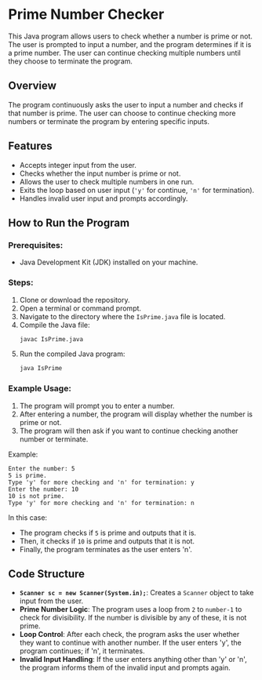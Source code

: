# Prime Number Checker

This Java program allows users to check whether a number is prime or not. The user is prompted to input a number, and the program determines if it is a prime number. The user can continue checking multiple numbers until they choose to terminate the program.

## Overview

The program continuously asks the user to input a number and checks if that number is prime. The user can choose to continue checking more numbers or terminate the program by entering specific inputs.

## Features

- Accepts integer input from the user.
- Checks whether the input number is prime or not.
- Allows the user to check multiple numbers in one run.
- Exits the loop based on user input (`'y'` for continue, `'n'` for termination).
- Handles invalid user input and prompts accordingly.

## How to Run the Program

### Prerequisites:

- Java Development Kit (JDK) installed on your machine.

### Steps:

1. Clone or download the repository.
2. Open a terminal or command prompt.
3. Navigate to the directory where the `IsPrime.java` file is located.
4. Compile the Java file:
   ```bash
   javac IsPrime.java
   ```
5. Run the compiled Java program:
   ```bash
   java IsPrime
   ```

### Example Usage:

1. The program will prompt you to enter a number.
2. After entering a number, the program will display whether the number is prime or not.
3. The program will then ask if you want to continue checking another number or terminate.

Example:

```
Enter the number: 5
5 is prime.
Type 'y' for more checking and 'n' for termination: y
Enter the number: 10
10 is not prime.
Type 'y' for more checking and 'n' for termination: n
```

In this case:

- The program checks if `5` is prime and outputs that it is.
- Then, it checks if `10` is prime and outputs that it is not.
- Finally, the program terminates as the user enters 'n'.

## Code Structure

- **`Scanner sc = new Scanner(System.in);`**: Creates a `Scanner` object to take input from the user.
- **Prime Number Logic**: The program uses a loop from `2` to `number-1` to check for divisibility. If the number is divisible by any of these, it is not prime.
- **Loop Control**: After each check, the program asks the user whether they want to continue with another number. If the user enters 'y', the program continues; if 'n', it terminates.
- **Invalid Input Handling**: If the user enters anything other than 'y' or 'n', the program informs them of the invalid input and prompts again.
